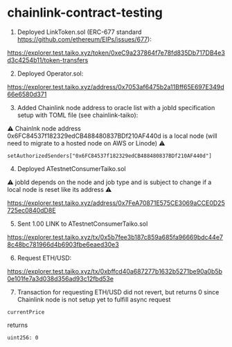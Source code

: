 # chainlink-contract-testing

1. Deployed LinkToken.sol (ERC-677 standard https://github.com/ethereum/EIPs/issues/677):

https://explorer.test.taiko.xyz/token/0xeC9a237864f7e78fd835Db717DB4e3d3c4254b11/token-transfers

2. Deployed Operator.sol:

https://explorer.test.taiko.xyz/address/0x7053af6475b2a11Bff65E697E349d66e6580d371

3. Added Chainlink node address to oracle list with a jobId specification setup with TOML file (see chainlink-taiko):

⚠️ Chainlnk node address 0x6FC84537f182329edCB488480837BDf210AF440d is a local node (will need to migrate to a hosted node on AWS or Linode) ⚠️

```solidity
setAuthorizedSenders["0x6FC84537f182329edCB488480837BDf210AF440d"]
```

4. Deployed ATestnetConsumerTaiko.sol

⚠️ jobId depends on the node and job type and is subject to change if a local node is reset like its address ⚠️

https://explorer.test.taiko.xyz/address/0x7FeA70871E575CE3069aCCE0D25725ec0840dD8E

5. Sent 1.00 LINK to ATestnetConsumerTaiko.sol

https://explorer.test.taiko.xyz/tx/0x5b7fee3b187c859a685fa96669bdc44e78c48bc781966d4b6903fbe6eaed30e3

6. Request ETH/USD:

https://explorer.test.taiko.xyz/tx/0xbffcd40a687277b1632b5271be90a0b5b0e101fe7a3d038d356ad93c12fbd53e

7. Transaction for requesting ETH/USD did not revert, but returns 0 since Chainlink node is not setup yet to fulfill async request
```
currentPrice
``` 
returns 
```
uint256: 0
``` 
